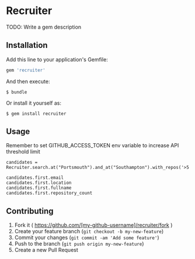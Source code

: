 # Recruiter

TODO: Write a gem description

## Installation

Add this line to your application's Gemfile:

```ruby
gem 'recruiter'
```

And then execute:

    $ bundle

Or install it yourself as:

    $ gem install recruiter

## Usage

Remember to set GITHUB_ACCESS_TOKEN env variable to increase API threshold limit

```
candidates = Recruiter.search.at("Portsmouth").and_at("Southampton").with_repos('>5').all

candidates.first.email
candidates.first.location
candidates.first.fullname
candidates.first.repository_count
```

## Contributing

1. Fork it ( https://github.com/[my-github-username]/recruiter/fork )
2. Create your feature branch (`git checkout -b my-new-feature`)
3. Commit your changes (`git commit -am 'Add some feature'`)
4. Push to the branch (`git push origin my-new-feature`)
5. Create a new Pull Request
